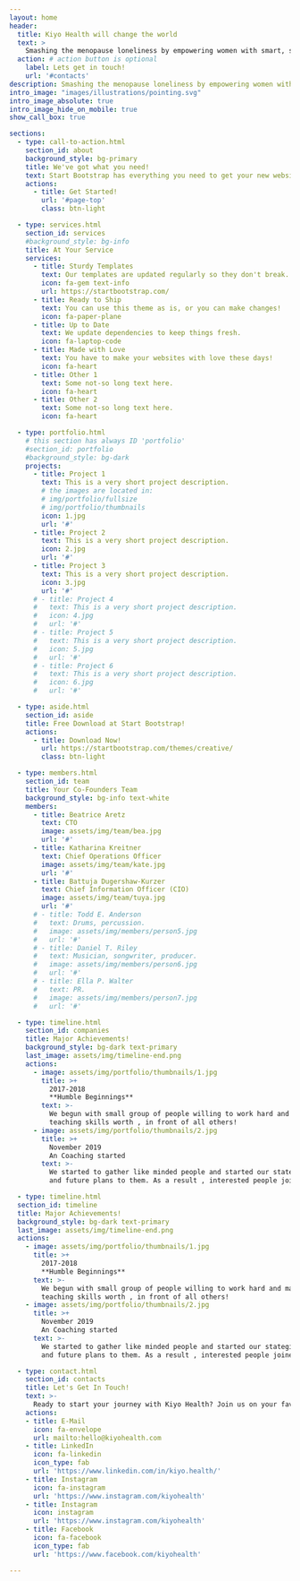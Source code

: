 ```yaml
---
layout: home
header:
  title: Kiyo Health will change the world
  text: >
    Smashing the menopause loneliness by empowering women with smart, simple, and human solutions
  action: # action button is optional
    label: Lets get in touch!
    url: '#contacts'
description: Smashing the menopause loneliness by empowering women with smart, simple, and human solutions
intro_image: "images/illustrations/pointing.svg"
intro_image_absolute: true
intro_image_hide_on_mobile: true
show_call_box: true

sections:
  - type: call-to-action.html
    section_id: about
    background_style: bg-primary
    title: We've got what you need!
    text: Start Bootstrap has everything you need to get your new website up and running in no time! All of the templates and themes on Start Bootstrap are open source, free to download, and easy to use. No strings attached!
    actions:
      - title: Get Started!
        url: '#page-top'
        class: btn-light

  - type: services.html
    section_id: services
    #background_style: bg-info
    title: At Your Service
    services:
      - title: Sturdy Templates
        text: Our templates are updated regularly so they don't break.
        icon: fa-gem text-info
        url: https://startbootstrap.com/
      - title: Ready to Ship
        text: You can use this theme as is, or you can make changes!
        icon: fa-paper-plane
      - title: Up to Date
        text: We update dependencies to keep things fresh.
        icon: fa-laptop-code
      - title: Made with Love
        text: You have to make your websites with love these days!
        icon: fa-heart
      - title: Other 1
        text: Some not-so long text here.
        icon: fa-heart
      - title: Other 2
        text: Some not-so long text here.
        icon: fa-heart

  - type: portfolio.html
    # this section has always ID 'portfolio'
    #section_id: portfolio
    #background_style: bg-dark
    projects:
      - title: Project 1
        text: This is a very short project description.
        # the images are located in:
        # img/portfolio/fullsize
        # img/portfolio/thumbnails
        icon: 1.jpg
        url: '#'
      - title: Project 2
        text: This is a very short project description.
        icon: 2.jpg
        url: '#'
      - title: Project 3
        text: This is a very short project description.
        icon: 3.jpg
        url: '#'
      # - title: Project 4
      #   text: This is a very short project description.
      #   icon: 4.jpg
      #   url: '#'
      # - title: Project 5
      #   text: This is a very short project description.
      #   icon: 5.jpg
      #   url: '#'
      # - title: Project 6
      #   text: This is a very short project description.
      #   icon: 6.jpg
      #   url: '#'

  - type: aside.html
    section_id: aside
    title: Free Download at Start Bootstrap!
    actions:
      - title: Download Now!
        url: https://startbootstrap.com/themes/creative/
        class: btn-light

  - type: members.html
    section_id: team
    title: Your Co-Founders Team
    background_style: bg-info text-white
    members:
      - title: Beatrice Aretz
        text: CTO
        image: assets/img/team/bea.jpg
        url: '#'
      - title: Katharina Kreitner
        text: Chief Operations Officer
        image: assets/img/team/kate.jpg
        url: '#'
      - title: Battuja Dugershaw-Kurzer
        text: Chief Information Officer (CIO)
        image: assets/img/team/tuya.jpg
        url: '#'
      # - title: Todd E. Anderson
      #   text: Drums, percussion.
      #   image: assets/img/members/person5.jpg
      #   url: '#'
      # - title: Daniel T. Riley
      #   text: Musician, songwriter, producer.
      #   image: assets/img/members/person6.jpg
      #   url: '#'
      # - title: Ella P. Walter
      #   text: PR.
      #   image: assets/img/members/person7.jpg
      #   url: '#'

  - type: timeline.html
    section_id: companies
    title: Major Achievements!
    background_style: bg-dark text-primary
    last_image: assets/img/timeline-end.png
    actions:
      - image: assets/img/portfolio/thumbnails/1.jpg
        title: >+
          2017-2018
          **Humble Beginnings**
        text: >-
          We begun with small group of people willing to work hard and make our
          teaching skills worth , in front of all others!
      - image: assets/img/portfolio/thumbnails/2.jpg
        title: >+
          November 2019
          An Coaching started
        text: >-
          We started to gather like minded people and started our stategies
          and future plans to them. As a result , interested people joined us!

  - type: timeline.html
  section_id: timeline
  title: Major Achievements!
  background_style: bg-dark text-primary
  last_image: assets/img/timeline-end.png
  actions:
    - image: assets/img/portfolio/thumbnails/1.jpg
      title: >+
        2017-2018
        **Humble Beginnings**
      text: >-
        We begun with small group of people willing to work hard and make our
        teaching skills worth , in front of all others!
    - image: assets/img/portfolio/thumbnails/2.jpg
      title: >+
        November 2019
        An Coaching started
      text: >-
        We started to gather like minded people and started our stategies
        and future plans to them. As a result , interested people joined us!

  - type: contact.html
    section_id: contacts
    title: Let's Get In Touch!
    text: >-
      Ready to start your journey with Kiyo Health? Join us on your favorite social media channel or simply shoot us a mail. We are looking forward to 
    actions:
    - title: E-Mail
      icon: fa-envelope
      url: mailto:hello@kiyohealth.com
    - title: LinkedIn
      icon: fa-linkedin
      icon_type: fab
      url: 'https://www.linkedin.com/in/kiyo.health/'
    - title: Instagram
      icon: fa-instagram
      url: 'https://www.instagram.com/kiyohealth'
    - title: Instagram
      icon: instagram
      url: 'https://www.instagram.com/kiyohealth'
    - title: Facebook
      icon: fa-facebook
      icon_type: fab
      url: 'https://www.facebook.com/kiyohealth'

---
```

